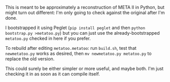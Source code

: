 This is meant to be approximately a reconstruction of META II in
Python, but might turn out different: I'm only going to check against
the original after I'm done.

I bootstrapped it using Peglet (`pip install peglet` and then `python
bootstrap.py >metatoo.py`) but you can just use the
already-bootstrapped `metatoo.py` checked in here if you prefer.

To rebuild after editing `metatoo.metatoo`: run `build.sh`, test that
`newmetatoo.py` works as desired, then `mv newmetatoo.py metatoo.py`
to replace the old version.

This could surely be either simpler or more useful, and maybe
both. I'm just checking it in as soon as it can compile itself.
